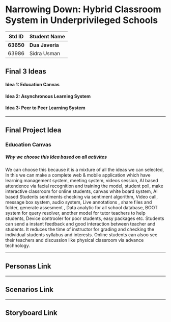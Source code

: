 
# Narrowing Down: Hybrid Classroom System in Underprivileged Schools

|Std ID|Student Name|
|:-----:|---------------------|
|**63650**|**Dua Javeria**|
|63986|Sidra Usman|

## Final 3 Ideas
#### Idea 1: Education Canvas
#### Idea 2: Asynchronous Learning System
#### Idea 3: Peer to Peer Learning System

---
## Final Project Idea
### Education Canvas
##### Why we choose this Idea based on all activites
We can choose this because it is a mixture of all the ideas we can selected, In this we can make a complete web & mobile application which have learning management system, meeting system, videos session, AI based attendence via facial recognition and training the model, student poll, make interactive classroom for online students, canvas white board system, AI based Students sentiments checking via sentiment algorithm, Video call, message box system, audio system, Live annotations , share files and folder, generate assesment , Data analytic for all school database, BOOT system for query resolver, another model for tutor teachers to help students, Device controoler for poor students, easy packages etc.
Students can send a instant feedback and good interaction between teacher and students. It reduces the time of instructor for grading and checking the individual students syllabus  and interests. Online students can alsoo see their teachers and discussion like physical classroom via advance technology.

---

## Personas Link

---
## Scenarios Link

---
## Storyboard Link

